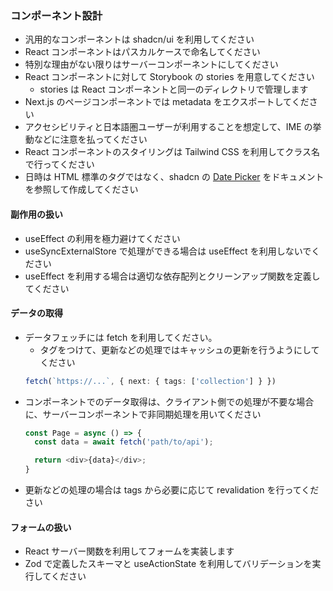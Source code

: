 ### コンポーネント設計
- 汎用的なコンポーネントは shadcn/ui を利用してください
- React コンポーネントはパスカルケースで命名してください
- 特別な理由がない限りはサーバーコンポーネントにしてください
- React コンポーネントに対して Storybook の stories を用意してください
  - stories は React コンポーネントと同一のディレクトリで管理します
- Next.js のページコンポーネントでは metadata をエクスポートしてください
- アクセシビリティと日本語圏ユーザーが利用することを想定して、IME の挙動などに注意を払ってください
- React コンポーネントのスタイリングは Tailwind CSS を利用してクラス名で行ってください
- 日時は HTML 標準のタグではなく、shadcn の [Date Picker](https://ui.shadcn.com/docs/components/date-picker) をドキュメントを参照して作成してください

#### 副作用の扱い
- useEffect の利用を極力避けてください
- useSyncExternalStore で処理ができる場合は useEffect を利用しないでください
- useEffect を利用する場合は適切な依存配列とクリーンアップ関数を定義してください

#### データの取得
- データフェッチには fetch を利用してください。
  - タグをつけて、更新などの処理ではキャッシュの更新を行うようにしてください
  ```typescript
  fetch(`https://...`, { next: { tags: ['collection'] } })
  ```
- コンポーネントでのデータ取得は、クライアント側での処理が不要な場合に、サーバーコンポーネントで非同期処理を用いてください
  ```typescript
  const Page = async () => {
    const data = await fetch('path/to/api');

    return <div>{data}</div>;
  }
  ```
- 更新などの処理の場合は tags から必要に応じて revalidation を行ってください

#### フォームの扱い
- React サーバー関数を利用してフォームを実装します
- Zod で定義したスキーマと useActionState を利用してバリデーションを実行してください
